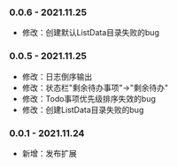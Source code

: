 <!-- 模板
### 版本号 - 更新日期
- 新增：
- 修改：
- 移除：
-->

### 0.0.6 - 2021.11.25
- 修改：创建默认ListData目录失败的bug

### 0.0.5 - 2021.11.25
- 修改：日志倒序输出
- 修改：状态栏"剩余待办事项"->"剩余待办"
- 修改：Todo事项优先级排序失效的bug
- 修改：创建ListData目录失败的bug

### 0.0.1 - 2021.11.24
- 新增：发布扩展